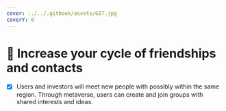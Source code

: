 ```yaml
---
cover: ../../.gitbook/assets/GIT.jpg
coverY: 0
---
```


# 📳 Increase your cycle of friendships and contacts

* [x] Users and investors will meet new people with possibly within the same region. Through metaverse, users can create and join groups with shared interests and ideas.

